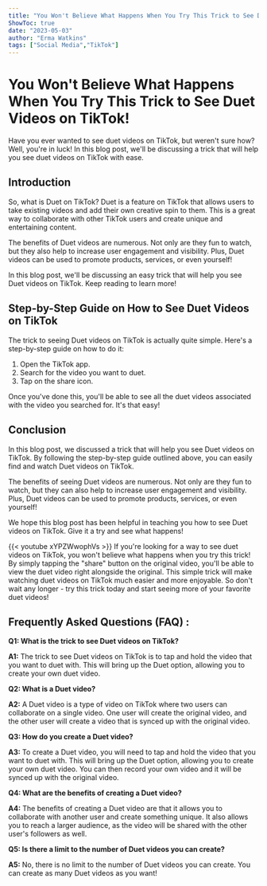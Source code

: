 ```yaml
---
title: "You Won't Believe What Happens When You Try This Trick to See Duet Videos on TikTok!"
ShowToc: true 
date: "2023-05-03"
author: "Erma Watkins" 
tags: ["Social Media","TikTok"]
---
```

# You Won't Believe What Happens When You Try This Trick to See Duet Videos on TikTok!

Have you ever wanted to see duet videos on TikTok, but weren't sure how? Well, you're in luck! In this blog post, we'll be discussing a trick that will help you see duet videos on TikTok with ease. 

## Introduction

So, what is Duet on TikTok? Duet is a feature on TikTok that allows users to take existing videos and add their own creative spin to them. This is a great way to collaborate with other TikTok users and create unique and entertaining content. 

The benefits of Duet videos are numerous. Not only are they fun to watch, but they also help to increase user engagement and visibility. Plus, Duet videos can be used to promote products, services, or even yourself! 

In this blog post, we'll be discussing an easy trick that will help you see Duet videos on TikTok. Keep reading to learn more! 

## Step-by-Step Guide on How to See Duet Videos on TikTok

The trick to seeing Duet videos on TikTok is actually quite simple. Here's a step-by-step guide on how to do it: 

1. Open the TikTok app. 
2. Search for the video you want to duet. 
3. Tap on the share icon. 

Once you've done this, you'll be able to see all the duet videos associated with the video you searched for. It's that easy! 

## Conclusion

In this blog post, we discussed a trick that will help you see Duet videos on TikTok. By following the step-by-step guide outlined above, you can easily find and watch Duet videos on TikTok. 

The benefits of seeing Duet videos are numerous. Not only are they fun to watch, but they can also help to increase user engagement and visibility. Plus, Duet videos can be used to promote products, services, or even yourself! 

We hope this blog post has been helpful in teaching you how to see Duet videos on TikTok. Give it a try and see what happens!

{{< youtube xYPZWwophVs >}} 
If you're looking for a way to see duet videos on TikTok, you won't believe what happens when you try this trick! By simply tapping the "share" button on the original video, you'll be able to view the duet video right alongside the original. This simple trick will make watching duet videos on TikTok much easier and more enjoyable. So don't wait any longer - try this trick today and start seeing more of your favorite duet videos!

## Frequently Asked Questions (FAQ) :
**Q1: What is the trick to see Duet videos on TikTok?**

**A1:** The trick to see Duet videos on TikTok is to tap and hold the video that you want to duet with. This will bring up the Duet option, allowing you to create your own duet video. 

**Q2: What is a Duet video?**

**A2:** A Duet video is a type of video on TikTok where two users can collaborate on a single video. One user will create the original video, and the other user will create a video that is synced up with the original video. 

**Q3: How do you create a Duet video?**

**A3:** To create a Duet video, you will need to tap and hold the video that you want to duet with. This will bring up the Duet option, allowing you to create your own duet video. You can then record your own video and it will be synced up with the original video. 

**Q4: What are the benefits of creating a Duet video?**

**A4:** The benefits of creating a Duet video are that it allows you to collaborate with another user and create something unique. It also allows you to reach a larger audience, as the video will be shared with the other user's followers as well. 

**Q5: Is there a limit to the number of Duet videos you can create?**

**A5:** No, there is no limit to the number of Duet videos you can create. You can create as many Duet videos as you want!


